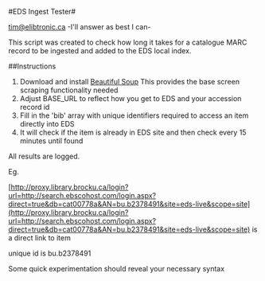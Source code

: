 #EDS Ingest Tester#

tim@elibtronic.ca
-I'll answer as best I can-

This script was created to check how long it takes for a catalogue MARC record to be ingested and added to the EDS local index.

##Instructions

1. Download and install [Beautiful Soup](http://www.crummy.com/software/BeautifulSoup/) This provides the base screen scraping functionality needed
2. Adjust BASE_URL to reflect how you get to EDS and your accession record id
3. Fill in the 'bib' array with unique identifiers required to access an item directly into EDS
4. It will check if the item is already in EDS site and then check every 15 minutes until found

All results are logged.

Eg.

[http://proxy.library.brocku.ca/login?url=http://search.ebscohost.com/login.aspx?direct=true&db=cat00778a&AN=bu.b2378491&site=eds-live&scope=site](http://proxy.library.brocku.ca/login?url=http://search.ebscohost.com/login.aspx?direct=true&db=cat00778a&AN=bu.b2378491&site=eds-live&scope=site)
is a direct link to item

unique id is
bu.b2378491

Some quick experimentation should reveal your necessary syntax
